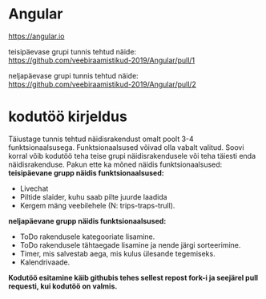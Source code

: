 # Angular
https://angular.io

teisipäevase grupi tunnis tehtud näide: https://github.com/veebiraamistikud-2019/Angular/pull/1

neljapäevase grupi tunnis tehtud näide: https://github.com/veebiraamistikud-2019/Angular/pull/2

# kodutöö kirjeldus
Täiustage tunnis tehtud näidisrakendust omalt poolt 3-4 funktsionaalsusega. Funktsionaalsused võivad olla vabalt valitud. Soovi korral võib kodutöö teha teise grupi näidisrakendusele või teha täiesti enda näidisrakenduse. Pakun ette ka mõned näidis funktsionaalsused:
**teisipäevane grupp näidis funktsionaalsused:**
* Livechat
* Piltide slaider, kuhu saab pilte juurde laadida
* Kergem mäng veebilehele (N: trips-traps-trull).

**neljapäevane grupp näidis funktsionaalsused:**
* ToDo rakendusele kategooriate lisamine.
* ToDo rakendusele tähtaegade lisamine ja nende järgi sorteerimine. 
* Timer, mis salvestab aega, mis kulus ülesande tegemiseks.
* Kalendrivaade.


**Kodutöö esitamine käib githubis tehes sellest repost fork-i ja seejärel pull requesti, kui kodutöö on valmis.**


